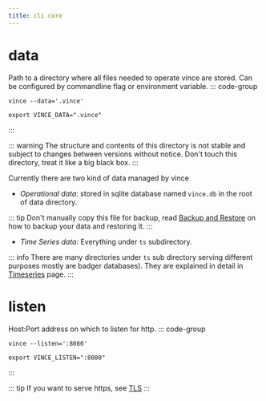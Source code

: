 ```yaml
---
title: cli core
---
```


# data  


Path to a directory where all files needed to operate vince are stored. Can be
configured by commandline flag or environment variable.
::: code-group
```shell [flag]
vince --data='.vince'
```


```shell [env]
export VINCE_DATA=".vince"
```
:::


::: warning
The structure and contents of this directory is not stable and subject to
changes between versions without notice. Don't touch this directory, treat it
like a big black box.
:::

Currently there are  two kind of data  managed by vince
 - *Operational data*: stored in sqlite database named `vince.db` in the root
 of data directory.

::: tip
Don't manually copy this file for backup, read [Backup and
Restore](../guide/backup.md) on how to backup your data and restoring it.
:::
- *Time Series data*: Everything under `ts` subdirectory. 

::: info
There are many directories under `ts` sub directory serving different purposes
 mostly are badger databases). They are explained in detail in
 [Timeseries](../guide/timeseries.md) page.
:::


# listen <Badge type="danger" text="required" />

Host:Port address on which to listen for http.
::: code-group
```shell [flag]
vince --listen=':8080'
```

```shell [env]
export VINCE_LISTEN=":8080"
```
:::

::: tip
If you want to serve https, see [TLS](./tls.md)
:::